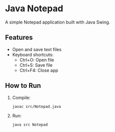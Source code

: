 # Java Notepad

A simple Notepad application built with Java Swing.

## Features

- Open and save text files
- Keyboard shortcuts:
  - Ctrl+O: Open file
  - Ctrl+S: Save file
  - Ctrl+F4: Close app

## How to Run

1. Compile:
    ```
    javac src/Notepad.java
    ```
2. Run:
    ```
    java src Notepad
    ```

